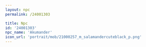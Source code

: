 ```yaml
---
layout: npc
permalink: /24001303

title: Npc
id: '24001303'
npc_name: 'Akumander'
icon_url: 'portrait/mob/21000257_m_salamandercuteblack_p.png'
---
```

